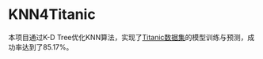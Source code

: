 # KNN4Titanic
本项目通过K-D Tree优化KNN算法，实现了[Titanic数据集](https://www.kaggle.com/competitions/titanic)的模型训练与预测，成功率达到了85.17%。
